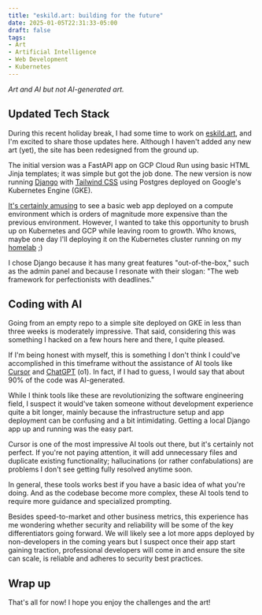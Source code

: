 ```yaml
---
title: "eskild.art: building for the future"
date: 2025-01-05T22:31:33-05:00
draft: false
tags:
- Art
- Artificial Intelligence
- Web Development
- Kubernetes
---
```


*Art and AI but not AI-generated art.*

## Updated Tech Stack

During this recent holiday break, I had some time to work on [eskild.art](https://eskild.art), and I'm excited to share those updates here. Although I haven't added any new art (yet), the site has been redesigned from the ground up.

The initial version was a FastAPI app on GCP Cloud Run using basic HTML Jinja templates; it was simple but got the job done. The new version is now running [Django](https://www.djangoproject.com/) with [Tailwind CSS](https://django-tailwind.readthedocs.io/en/latest/index.html) using Postgres deployed on Google's Kubernetes Engine (GKE).

[It's certainly amusing](https://x.com/dexhorthy/status/856639005462417409) to see a basic web app deployed on a compute environment which is orders of magnitude more expensive than the previous environment. However, I wanted to take this opportunity to brush up on Kubernetes and GCP while leaving room to growth. Who knows, maybe one day I'll deploying it on the Kubernetes cluster running on my [homelab](https://eskild.blog/posts/2024-08-27-hl0/) ;)

I chose Django because it has many great features "out-of-the-box," such as the admin panel and because I resonate with their slogan: "The web framework for perfectionists with deadlines."

## Coding with AI

Going from an empty repo to a simple site deployed on GKE in less than three weeks is moderately impressive. That said, considering this was something I hacked on a few hours here and there, I quite pleased. 

If I'm being honest with myself, this is something I don't think I could've accomplished in this timeframe without the assistance of AI tools like [Cursor](https://www.cursor.com/) and [ChatGPT](https://chatgpt.com/) (o1). In fact, if I had to guess, I would say that about 90% of the code was AI-generated.

While I think tools like these are revolutionizing the software engineering field, I suspect it would've taken someone without development experience quite a bit longer, mainly because the infrastructure setup and app deployment can be confusing and a bit intimidating. Getting a local Django app up and running was the easy part.

Cursor is one of the most impressive AI tools out there, but it's certainly not perfect. If you're not paying attention, it will add unnecessary files and duplicate existing functionality; hallucinations (or rather confabulations) are problems I don't see getting fully resolved anytime soon.

In general, these tools works best if you have a basic idea of what you're doing. And as the codebase become more complex, these AI tools tend to require more guidance and specialized prompting.

Besides speed-to-market and other business metrics, this experience has me wondering whether security and reliability will be some of the key differentiators going forward. We will likely see a lot more apps deployed by non-developers in the coming years but I suspect once their app start gaining traction, professional developers will come in and ensure the site can scale, is reliable and adheres to security best practices.

## Wrap up

That's all for now! I hope you enjoy the challenges and the art!

